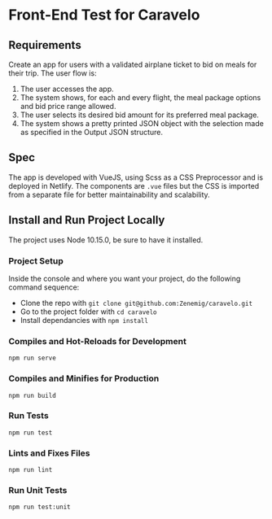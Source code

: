 # Front-End Test for Caravelo

## Requirements
Create an app for users with a validated airplane ticket to bid on meals for their trip. The user flow is:

1. The user accesses the app.
2. The system shows, for each and every flight, the meal package options and bid price range allowed.
3. The user selects its desired bid amount for its preferred meal package.
4. The system shows a pretty printed JSON object with the selection made as specified in the ​Output JSON​ structure.

## Spec
The app is developed with VueJS, using Scss as a CSS Preprocessor and is deployed in Netlify. The components are `.vue` files but the CSS is imported from a separate file for better maintainability and scalability. 

## Install and Run Project Locally
The project uses Node 10.15.0, be sure to have it installed.

### Project Setup
Inside the console and where you want your project, do the following command sequence:
- Clone the repo with `git clone git@github.com:Zenemig/caravelo.git`
- Go to the project folder with `cd caravelo`
- Install dependancies with `npm install`

### Compiles and Hot-Reloads for Development
```
npm run serve
```

### Compiles and Minifies for Production
```
npm run build
```

### Run Tests
```
npm run test
```

### Lints and Fixes Files
```
npm run lint
```

### Run Unit Tests
```
npm run test:unit
```
